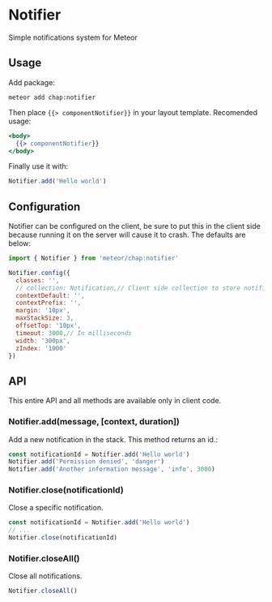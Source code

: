 # Notifier

Simple notifications system for Meteor

## Usage

Add package:

    meteor add chap:notifier

Then place `{{> componentNotifier}}` in your layout template. Recomended usage:

```handlebars
<body>
  {{> componentNotifier}}
</body>
```

Finally use it with:

```js
Notifier.add('Hello world')
```

## Configuration

Notifier can be configured on the client, be sure to put this in the client side because running it on the server will cause it to crash. The defaults are below:

```js
import { Notifier } from 'meteor/chap:notifier'

Notifier.config({
  classes: '',
  // collection: Notification,// Client side collection to store notifications`
  contextDefault: '',
  contextPrefix: '',
  margin: '10px',
  maxStackSize: 3,
  offsetTop: '10px',
  timeout: 3000,// In milliseconds
  width: '300px',
  zIndex: '1000'
})
```

## API

This entire API and all methods are available only in client code.

### Notifier.add(message, [context, duration])

Add a new notification in the stack. This method returns an id.:

```js
const notificationId = Notifier.add('Hello world')
Notifier.add('Permission denied', 'danger')
Notifier.add('Another information message', 'info', 3000)
```

### Notifier.close(notificationId)

Close a specific notification.

```js
const notificationId = Notifier.add('Hello world')
// ...
Notifier.close(notificationId)
```

### Notifier.closeAll()

Close all notifications.

```js
Notifier.closeAll()
```
